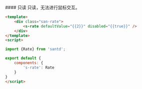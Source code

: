 <codebox>
#### 只读
只读，无法进行鼠标交互。

```html
<template>
    <div class="san-rate">
        <s-rate defaultValue="{{2}}" disabled="{{true}}" />
    </div>
</template>
<script>

import {Rate} from 'santd';

export default {
    components: {
        's-rate': Rate
    }
}
</script>
```
</codebox>
